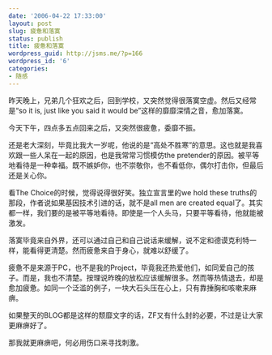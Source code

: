 ```yaml
---
date: '2006-04-22 17:33:00'
layout: post
slug: 疲惫和落寞
status: publish
title: 疲惫和落寞
wordpress_guid: http://jsms.me/?p=166
wordpress_id: '6'
categories:
- 随感
---
```


昨天晚上，兄弟几个狂欢之后，回到学校，又突然觉得很落寞空虚。然后又经常是“so it is, just like you said it would be”这样的靡靡深情之音，愈加落寞。


今天下午，四点多五点回来之后，又突然很疲惫，委靡不振。


还是老大深刻，毕竟比我大一岁呢，他说的是“高处不胜寒”的意思。这也就是我喜欢跟一些人呆在一起的原因，也是我常常习惯模仿the pretender的原因。被平等地看待是一种幸福。既不嫉妒你，也不崇敬你，也不看低你，偶尔打击你，但最后还是关心你。


看The Choice的时候，觉得说得很好笑。独立宣言里的we hold these truths的那段，作者说如果基因技术引进的话，就不是all men are created equal了。其实都一样，我们要的是被平等地看待。即使是一个人头马，只要平等看待，他就能被激发。


落寞毕竟来自外界，还可以通过自己和自己说话来缓解，说不定和德谟克利特一样，能看得更清楚。然而疲惫来自于身心，就难以舒缓了。


疲惫不是来源于PC，也不是我的Project，毕竟我还热爱他们，如同爱自己的孩子。而是，我也不清楚。按理说昨晚的放松应该缓解很多。然而等热情退去，却是愈加疲惫。如同一个泛滥的例子，一块大石头压在心上，只有靠捶胸和咳嗽来麻痹。


如果整天的BLOG都是这样的颓靡文字的话，ZF又有什么封的必要，不过是让大家更麻痹好了。


那我就更麻痹吧，何必用伤口来寻找刺激。
